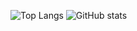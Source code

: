 ![Top Langs](https://github-readme-stats.vercel.app/api/top-langs/?username=KRAKENN8&theme=aura_dark&include_all_commits=true&count_private=false)
![GitHub stats](https://github-readme-stats.vercel.app/api?username=KRAKENN8&theme=aura_dark&show_icons=true)
